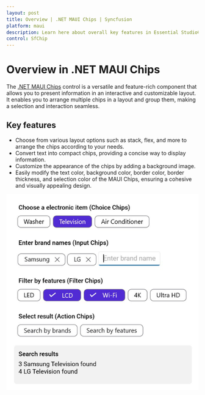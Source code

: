 ```yaml
---
layout: post
title: Overview | .NET MAUI Chips | Syncfusion
platform: maui
description: Learn here about overall key features in Essential Studio® for .NET MAUI SfChip Control, its elements, and more.
control: SfChip
---
```


# Overview in .NET MAUI Chips

The [.NET MAUI Chips](https://www.syncfusion.com/maui-controls/maui-chips) control is a versatile and feature-rich component that allows you to present information in an interactive and customizable layout. It enables you to arrange multiple chips in a layout and group them, making a selection and interaction seamless.

## Key features

* Choose from various layout options such as stack, flex, and more to arrange the chips according to your needs.
* Convert text into compact chips, providing a concise way to display information.
* Customize the appearance of the chips by adding a background image.
* Easily modify the text color, background color, border color, border thickness, and selection color of the MAUI Chips, ensuring a cohesive and visually appealing design.

![NET MAUI Chip](images/overview/maui_chip.png)
